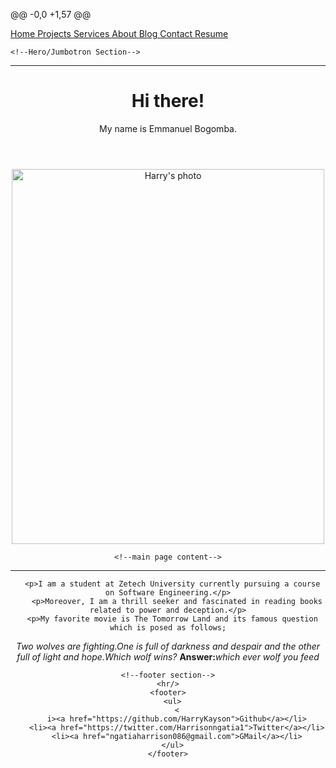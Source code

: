 @@ -0,0 +1,57 @@
<!--
Emmanuel Bogomba
Dse-01-0167/2021
portfolio assignment
Web dev 1
-->
<!DOCTYPE html>
<html lang="en">
  <head>
    <meta charset="UTF-8" />
    <meta http-equiv="X-UA-Compatible" content="IE=edge" />
    <meta name="viewport" content="width=device-width, initial-scale=1.0" />
    <title>About</title>
  </head>
  <body>
    <!--Navigation bar-->
    <nav>
      <a href="index.html">Home </a>
      <a href="projects.html">Projects </a>
      <a href="Services.html">Services </a>
      <a href="about.html">About </a>
      <a href="blog.html">Blog </a>
      <a href="contact.html">Contact </a>
      <a href="My Resume">Resume</a>
    </nav>
  </body>


    <!--Hero/Jumbotron Section-->
  <hr/>
    <header>
      <h1>Hi there!</h1>
      <header>My name is Emmanuel Bogomba.</header>
      <img src="IMG_20220206_215150.jpg" alt="Harry's photo" width="500" height="600">

    <!--main page content-->
   <hr/>
    <main>

      <p>I am a student at Zetech University currently pursuing a course on Software Engineering.</p>
        <p>Moreover, I am a thrill seeker and fascinated in reading books related to power and deception.</p>
      <p>My favorite movie is The Tomorrow Land and its famous question which is posed as follows;
<em>Two wolves are fighting.One is full of darkness and despair and the other full of light and hope.Which wolf wins?</em>
    <strong>Answer:</strong><em>which ever wolf you feed</em>  </p>
    </main>

    <!--footer section-->
    <hr/>
    <footer>
      <ul>
        <
        i><a href="https://github.com/HarryKayson">Github</a></li>
        <li><a href="https://twitter.com/Harrisonngatia1">Twitter</a></li>
        <li><a href="ngatiaharrison086@gmail.com">GMail</a></li>
      </ul>
    </footer>
  </body>
</html> 
